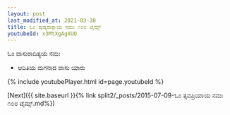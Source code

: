 ```yaml
---
layout: post
last_modified_at: 2021-03-30
title: ಓಂ ಪುಷ್ಕರಾಕ್ಷಾಯ ನಮಃ ೧೦೮ ಟೈಮ್ಸ್
youtubeId: x3MtXgAgXUQ
---
```

 
 
 ಓಂ ವಾಸುರಾದಿತ್ಯಯ ನಮಃ  
 
 -  ಆದಿತಿಯ ಮಗನಾದ ವಾಸು ಯಾರು 
 
  
 
  
 
 
 
 
 
 


{% include youtubePlayer.html id=page.youtubeId %}
 
[Next]({{ site.baseurl }}{% link  split2/_posts/2015-07-09-ಓಂ ತ್ಸವಪ್ರಿಯಾಯ ನಮಃ ೧೦೮ ಟೈಮ್ಸ್.md%})
 
